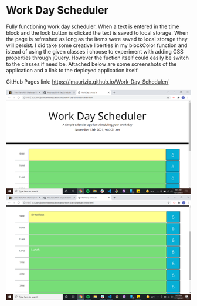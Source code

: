 # Work Day Scheduler

Fully functioning work day scheduler.  When a text is entered in the time block and the lock button is clicked the text is saved to local storage.  When the page is refreshed as long as the items were saved to local storage they will persist.  I did take some creative liberties in my blockColor function and istead of using the given classes i choose to experiment with adding CSS properties through jQuery.  However the fuction itself could easily be switch to the classes if need be.  Attached below are some screenshots of the application and a link to the deployed application itself.

GitHub Pages link:
https://jmaurizio.github.io/Work-Day-Scheduler/

![screenshot1](./assets/images/Work-Day-Scheduler-Screenshot.png)
![screenshot2](./assets/images/Work-Day-Scheduler-Screenshot%202.png)